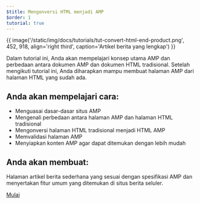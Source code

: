 ```yaml
---
$title: Mengonversi HTML menjadi AMP
$order: 1
tutorial: true
---
```


{{ image('/static/img/docs/tutorials/tut-convert-html-end-product.png', 452, 918, align='right third', caption='Artikel berita yang lengkap') }}

Dalam tutorial ini, Anda akan mempelajari konsep utama AMP dan perbedaan antara dokumen AMP dan dokumen HTML tradisional.  Setelah mengikuti tutorial ini, Anda diharapkan mampu membuat halaman AMP dari halaman HTML yang sudah ada.

## Anda akan mempelajari cara:

- Menguasai dasar-dasar situs AMP
- Mengenali perbedaan antara halaman AMP dan halaman HTML tradisional
- Mengonversi halaman HTML tradisional menjadi HTML AMP
- Memvalidasi halaman AMP
- Menyiapkan konten AMP agar dapat ditemukan dengan lebih mudah

## Anda akan membuat:

Halaman artikel berita sederhana yang sesuai dengan spesifikasi AMP dan menyertakan fitur umum yang ditemukan di situs berita seluler.

<div class="start-button">
<a class="button" href="/id/docs/fundamentals/converting/setting-up.html"><span class="arrow-next">Mulai</span></a>
</div>
